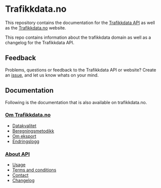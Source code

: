 # Trafikkdata.no

This repository contains the documentation for the [Trafikkdata API](https://www.vegvesen.no/trafikkdata/api/) as well as the [Trafikkdata.no](https://www.vegvesen.no/trafikkdata/) website.

This repo contains information about the trafikkdata domain as well as a changelog for the Trafikkdata API.

## Feedback

Problems, questions or feedback to the Trafikkdata API or website? Create an [issue](https://github.com/trafikkdata/trafikkdata.no-dokumentasjon/issues), and let us know whats on your mind.

## Documentation

Following is the documentation that is also available on trafikkdata.no.

### [Om Trafikkdata.no](docs/about/1-om-trafikkdata.md)

- [Datakvalitet](docs/about/2-datakvalitet.md)
- [Beregningsmetodikk](docs/about/3-beregningsmetodikk.md)
- [Om eksport](docs/about/4-om-eksport.md)
- [Endringslogg](docs/about/5-enringslogg.md)

### [About API](docs/api/1-about-API.md)

- [Usage](docs/api/2-usage.md)
- [Terms and conditions](docs/api/3-terms-and-conditions.md)
- [Contact](docs/api/4-contact.md)
- [Changelog](docs/api/5-changelog.md)
